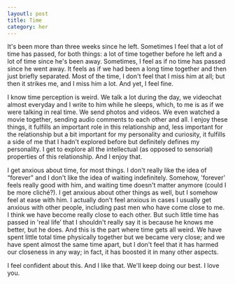 ```yaml
---
layoutl: post
title: Time
category: her
---
```

It's been more than three weeks since he left. Sometimes I feel that a lot of time has passed, for both things: a lot of time together before he left and a lot of time since he's been away. Sometimes, I feel as if no time has passed since he went away. It feels as if we had been a long time together and then just briefly separated. Most of the time, I don't feel that I miss him at all; but then it strikes me, and I miss him a lot. And yet, I feel fine. 

I know time perception is weird. We talk a lot during the day, we videochat almost everyday and I write to him while he sleeps, which, to me is as if we were talking in real time. We send photos and videos. We even watched a movie together, sending audio comments to each other and all. I enjoy these things, it fulfills an important role in this relationship and, less important for the relationship but a bit important for my personality and curiosity, it fulfills a side of me that I hadn't explored before but definitely defines my personality. I get to explore all the intellectual (as opposed to sensorial) properties of this relationship. And I enjoy that.

I get anxious about time, for most things. I don't really like the idea of “forever" and I don't like the idea of waiting indefinitely. Somehow, 'forever' feels really good with him, and waiting time doesn't matter anymore (could I be more cliché?). I get anxious about other things as well, but I somehow feel at ease with him. I actually don't feel anxious in cases I usually get anxious with other people, including past men who have come close to me. I think we have become really close to each other. But such little time has passed in 'real life’ that I shouldn't really say it is because he knows me better, but he does. And this is the part where time gets all weird. We have spent little total time physically together but we became very close; and we have spent almost the same time apart, but I don't feel that it has harmed our closeness in any way; in fact, it has boosted it in many other aspects. 

I feel confident about this. And I like that. We'll keep doing our best. I love you.


